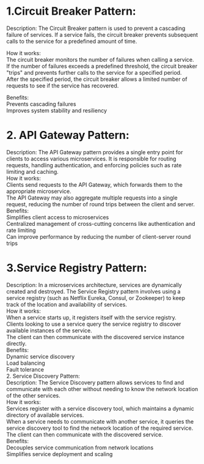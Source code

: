 # 1.Circuit Breaker Pattern:
Description: The Circuit Breaker pattern is used to prevent a cascading failure of services. If a service fails, the circuit breaker prevents subsequent calls to the service for a predefined amount of time.<br/>

How it works:<br/>
The circuit breaker monitors the number of failures when calling a service.<br/>
If the number of failures exceeds a predefined threshold, the circuit breaker "trips" and prevents further calls to the service for a specified period.<br/>
After the specified period, the circuit breaker allows a limited number of requests to see if the service has recovered.<br/>


Benefits:<br/>
Prevents cascading failures<br/>
Improves system stability and resiliency<br/>


# 2. API Gateway Pattern:
Description: The API Gateway pattern provides a single entry point for clients to access various microservices. It is responsible for routing requests, handling authentication, and enforcing policies such as rate limiting and caching.<br/>
How it works:<br/>
Clients send requests to the API Gateway, which forwards them to the appropriate microservice.<br/>
The API Gateway may also aggregate multiple requests into a single request, reducing the number of round trips between the client and server.<br/>
Benefits:<br/>
Simplifies client access to microservices<br/>
Centralized management of cross-cutting concerns like authentication and rate limiting<br/>
Can improve performance by reducing the number of client-server round trips<br/>

# 3.Service Registry Pattern:
Description: In a microservices architecture, services are dynamically created and destroyed. The Service Registry pattern involves using a service registry (such as Netflix Eureka, Consul, or Zookeeper) to keep track of the location and availability of services.<br/>
How it works:<br/>
When a service starts up, it registers itself with the service registry.<br/>
Clients looking to use a service query the service registry to discover available instances of the service.<br/>
The client can then communicate with the discovered service instance directly.<br/>
Benefits:<br/>
Dynamic service discovery<br/>
Load balancing<br/>
Fault tolerance<br/>
2. Service Discovery Pattern:<br/>
Description: The Service Discovery pattern allows services to find and communicate with each other without needing to know the network location of the other services.<br/>
How it works:<br/>
Services register with a service discovery tool, which maintains a dynamic directory of available services.<br/>
When a service needs to communicate with another service, it queries the service discovery tool to find the network location of the required service.<br/>
The client can then communicate with the discovered service.<br/>
Benefits:<br/>
Decouples service communication from network locations<br/>
Simplifies service deployment and scaling<br/>
